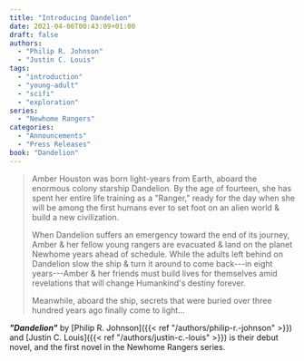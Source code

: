 ```yaml
---
title: "Introducing Dandelion"
date: 2021-04-06T00:43:09+01:00
draft: false
authors:
  - "Philip R. Johnson"
  - "Justin C. Louis"
tags:
  - "introduction"
  - "young-adult"
  - "scifi"
  - "exploration"
series:
  - "Newhome Rangers"
categories:
  - "Announcements"
  - "Press Releases"
book: "Dandelion"
---
```


> Amber Houston was born light-years from Earth, aboard the enormous colony
starship Dandelion. By the age of fourteen, she has spent her entire life
training as a "Ranger," ready for the day when she will be among the first
humans ever to set foot on an alien world & build a new civilization.
>
> When Dandelion suffers an emergency toward the end of its journey, Amber & her
fellow young rangers are evacuated & land on the planet Newhome years ahead of
schedule. While the adults left behind on Dandelion slow the ship & turn it
around to come back---in eight years---Amber & her friends must build lives for
themselves amid revelations that will change Humankind's destiny forever.
>
> Meanwhile, aboard the ship, secrets that were buried over three hundred years ago
finally come to light...

***"Dandelion"*** by [Philip R. Johnson]({{< ref "/authors/philip-r.-johnson" >}})
and [Justin C. Louis]({{< ref "/authors/justin-c.-louis" >}}) is their debut
novel, and the first novel in the Newhome Rangers series.
